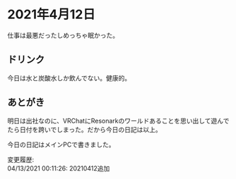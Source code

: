 # 2021年4月12日

仕事は最悪だったしめっちゃ眠かった。

## ドリンク

今日は水と炭酸水しか飲んでない。健康的。

## あとがき

明日は出社なのに、VRChatにResonarkのワールドあることを思い出して遊んでたら日付を跨いでしまった。だから今日の日記は以上。

今日の日記はメインPCで書きました。

変更履歴:  
04/13/2021 00:11:26: 20210412追加  
